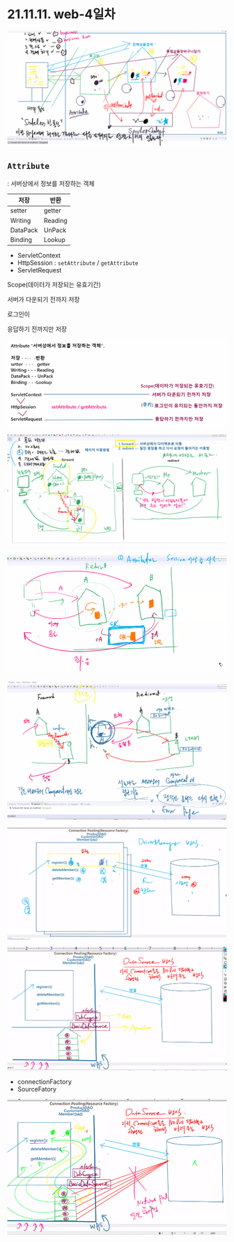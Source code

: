 # 21.11.11. web-4일차

![](./image/1111-01.png)

## `Attribute`

: 서버상에서 정보를 저장하는 객체



| 저장     | 반환    |
| -------- | ------- |
| setter   | getter  |
| Writing  | Reading |
| DataPack | UnPack  |
| Binding  | Lookup  |

* ServletContext
* HttpSession : `setAttribute` / `getAttribute`
* ServletRequest

Scope(데이터가 저장되는 유효기간)

서버가 다운되기 전까지 저장

로그인이

응답하기 전까지만 저장

![](./image/1111-02.png)

![](./image/1111-03.png)

![](./image/1111-04.png)

![](./image/1111-05.png)

![](./image/1111-06.png)

![](./image/1111-07.png)

* connectionFactory
* SourceFatory

![](./image/1111-08.png)

